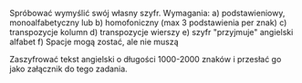 Spróbować wymyślić swój własny szyfr. Wymagania:
a) podstawieniowy, monoalfabetyczny lub
b) homofoniczny (max 3 podstawienia per znak)
c) transpozycje kolumn
d) transpozycje wierszy
e) szyfr "przyjmuje" angielski alfabet
f) Spacje mogą zostać, ale nie muszą

Zaszyfrować tekst angielski o długości 1000-2000 znaków i przesłać go jako załącznik do tego zadania. 